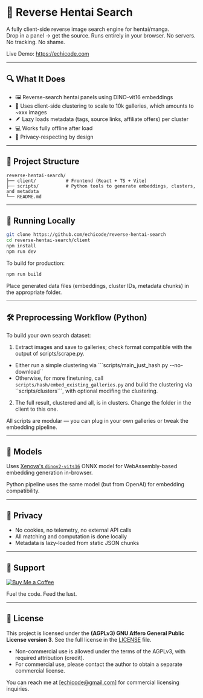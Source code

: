 
# 🔞 Reverse Hentai Search

A fully client-side reverse image search engine for hentai/manga.  
Drop in a panel → get the source. Runs entirely in your browser. No servers. No tracking. No shame.

Live Demo: https://echicode.com

---

## 🔍 What It Does

- 🖼️ Reverse-search hentai panels using DINO-vit16 embeddings  
- 🧠 Uses client-side clustering to scale to 10k galleries, which amounts to ~xxx images
- 🪶 Lazy loads metadata (tags, source links, affiliate offers) per cluster  
- 💻 Works fully offline after load  
- 🔐 Privacy-respecting by design  

---

## 🧱 Project Structure

```
reverse-hentai-search/
├── client/           # Frontend (React + TS + Vite)
├── scripts/          # Python tools to generate embeddings, clusters, and metadata
└── README.md
```

---

## 🚀 Running Locally

```bash
git clone https://github.com/echicode/reverse-hentai-search
cd reverse-hentai-search/client
npm install
npm run dev
```

To build for production:

```bash
npm run build
```

Place generated data files (embeddings, cluster IDs, metadata chunks) in the appropriate folder.

---

## 🛠 Preprocessing Workflow (Python)

To build your own search dataset:

1. Extract images and save to galleries; check format compatible with the output of scripts/scrape.py.
- Either run a simple clustering via 
```scripts/main_just_hash.py --no-download``
- Otherwise, for more finetuning, call ```scripts/hash/embed_existing_galleries.py``` and build the clustering via ``scripts/clusters```, with optional modifing the clustering.
2. The full result, clustered and all, is in clusters. Change the folder in the client to this one.

All scripts are modular — you can plug in your own galleries or tweak the embedding pipeline.

---

## 💾 Models

Uses [Xenova's `dinov2-vits16`](https://huggingface.co/Xenova/dino-vits16) ONNX model for WebAssembly-based embedding generation in-browser.

Python pipeline uses the same model (but from OpenAI) for embedding compatibility.

---

## 🔐 Privacy

- No cookies, no telemetry, no external API calls  
- All matching and computation is done locally  
- Metadata is lazy-loaded from static JSON chunks  

---

## 💸 Support

[![Buy Me a Coffee](https://cdn.buymeacoffee.com/buttons/v2/default-yellow.png)](https://www.buymeacoffee.com/echicode)

Fuel the code. Feed the lust.

---

## 📜 License

This project is licensed under the **(AGPLv3) GNU Affero General Public License version 3**.
See the full license in the [LICENSE](./LICENSE) file.

- Non-commercial use is allowed under the terms of the AGPLv3, with required attribution (credit).  
- For commercial use, please contact the author to obtain a separate commercial license.

You can reach me at [echicode@gmail.com] for commercial licensing inquiries.

